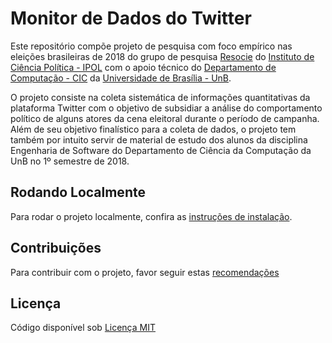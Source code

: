 # Monitor de Dados do Twitter

Este repositório compõe projeto de pesquisa com foco empírico nas eleições brasileiras de 2018 do grupo de pesquisa [Resocie](http://resocie.org) do [Instituto de Ciência Política - IPOL](http://ipol.unb.br/) com o apoio técnico do [Departamento de Computação - CIC](http://www.cic.unb.br/) da [Universidade de Brasília - UnB](http://unb.br).

O projeto consiste na coleta sistemática de informações quantitativas da plataforma Twitter com o objetivo de subsidiar a análise do comportamento político de alguns atores da cena eleitoral durante o período de campanha. Além de seu objetivo finalístico para a coleta de dados, o projeto tem também por intuito servir de material de estudo dos alunos da disciplina Engenharia de Software do Departamento de Ciência da Computação da UnB no 1º semestre de 2018.

## Rodando Localmente
Para rodar o projeto localmente, confira as [instruções de instalação](https://github.com/unb-cic-esw/twitter-data-monitor/blob/master/RUNNINGLOCALLY.md).

## Contribuições
Para contribuir com o projeto, favor seguir estas [recomendações](https://github.com/unb-cic-esw/twitter-data-monitor/blob/master/CONTRIBUTING.md)




## Licença
Código disponível sob [Licença MIT](LICENSE)

